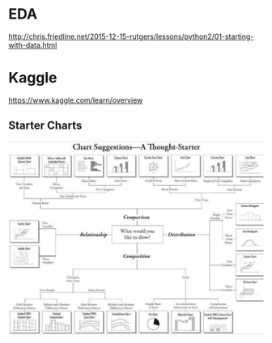 # EDA

http://chris.friedline.net/2015-12-15-rutgers/lessons/python2/01-starting-with-data.html


# Kaggle

https://www.kaggle.com/learn/overview



## Starter Charts

![alt text](https://github.com/tilfast/EDA/blob/master/chartStarter.jpeg " Starter charts")
